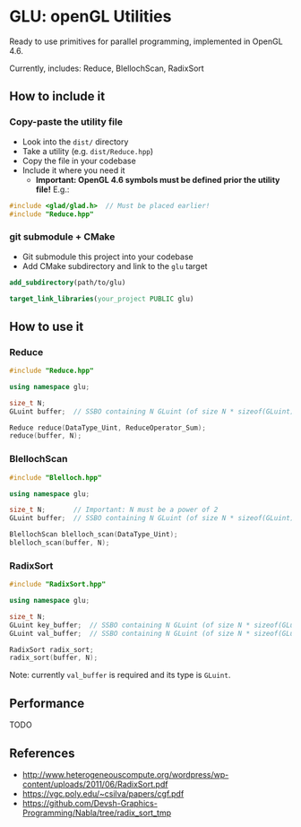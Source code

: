
# GLU: openGL Utilities

Ready to use primitives for parallel programming, implemented in OpenGL 4.6.

Currently, includes: Reduce, BlellochScan, RadixSort

## How to include it

### Copy-paste the utility file

- Look into the `dist/` directory
- Take a utility (e.g. `dist/Reduce.hpp`)
- Copy the file in your codebase
- Include it where you need it
  - **Important: OpenGL 4.6 symbols must be defined prior the utility file!** E.g.:

```cpp
#include <glad/glad.h>  // Must be placed earlier! 
#include "Reduce.hpp"
```

### git submodule + CMake

- Git submodule this project into your codebase
- Add CMake subdirectory and link to the `glu` target

```cmake
add_subdirectory(path/to/glu)

target_link_libraries(your_project PUBLIC glu)
```

## How to use it

### Reduce

```cpp
#include "Reduce.hpp"

using namespace glu;

size_t N;
GLuint buffer;  // SSBO containing N GLuint (of size N * sizeof(GLuint))

Reduce reduce(DataType_Uint, ReduceOperator_Sum);
reduce(buffer, N);
```

### BlellochScan

```cpp
#include "Blelloch.hpp"

using namespace glu;

size_t N;       // Important: N must be a power of 2
GLuint buffer;  // SSBO containing N GLuint (of size N * sizeof(GLuint))

BlellochScan blelloch_scan(DataType_Uint);
blelloch_scan(buffer, N);
```

### RadixSort

```cpp
#include "RadixSort.hpp"

using namespace glu;

size_t N;
GLuint key_buffer;  // SSBO containing N GLuint (of size N * sizeof(GLuint))
GLuint val_buffer;  // SSBO containing N GLuint (of size N * sizeof(GLuint))

RadixSort radix_sort;
radix_sort(buffer, N);
```

Note: currently `val_buffer` is required and its type is `GLuint`.

## Performance

TODO

## References
- http://www.heterogeneouscompute.org/wordpress/wp-content/uploads/2011/06/RadixSort.pdf
- https://vgc.poly.edu/~csilva/papers/cgf.pdf
- https://github.com/Devsh-Graphics-Programming/Nabla/tree/radix_sort_tmp
